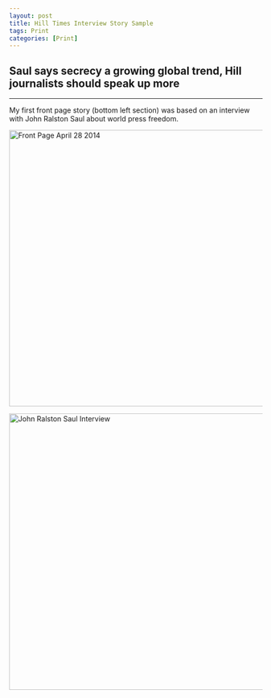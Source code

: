 ```yaml
---
layout: post
title: Hill Times Interview Story Sample
tags: Print
categories: [Print]
---
```


## Saul says secrecy a growing global trend, Hill journalists should speak up more

---

My first front page story (bottom left section) was based on an interview with John Ralston Saul about world press freedom. 

<!--[HT Front Page April 28 2014](http://kyleaduggan.files.wordpress.com/2014/07/cover-042814_ht.jpg?w=665&h=877)
#
![John Ralston Saul Interview](http://kyleaduggan.files.wordpress.com/2014/07/042814_ht.jpg?w=665&h=877) -->
<a href="http://kyleaduggan.files.wordpress.com/2014/07/cover-042814_ht.jpg?w=665&h=877"><img src="http://kyleaduggan.files.wordpress.com/2014/07/cover-042814_ht.jpg?w=665&h=877" alt="Front Page April 28 2014" style="width: 550px;" /></a>

<a href="http://kyleaduggan.files.wordpress.com/2014/07/042814_ht.jpg?w=665&h=877"><img src="http://kyleaduggan.files.wordpress.com/2014/07/042814_ht.jpg?w=665&h=877" alt="John Ralston Saul Interview" style="width: 550px;" /></a>
#
